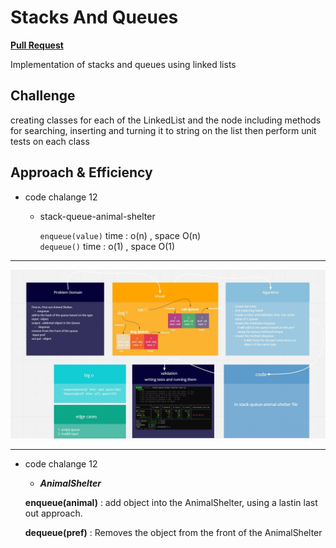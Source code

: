 # Stacks And Queues

[**Pull Request**](https://github.com/hibasalem/data-structures-and-algorithms/pull/40)

Implementation of stacks and queues using linked lists

## Challenge

creating classes for each of the LinkedList and the node including methods for searching, inserting and turning it to string on the list then perform unit tests on each class

## Approach & Efficiency


- code chalange 12

  - stack-queue-animal-shelter

    `enqueue(value)` time : o(n) , space O(n)  
    `dequeue()` time : o(1) , space O(1)

---

![animal shelter](cc12.jpg)

---

- code chalange 12

  - **_AnimalShelter_**

  **enqueue(animal)** : add object into the AnimalShelter, using a lastin last out approach.

  **dequeue(pref)** : Removes the object from the front of the AnimalShelter
